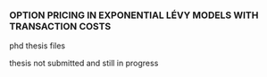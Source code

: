 ### OPTION PRICING IN EXPONENTIAL LÉVY MODELS WITH TRANSACTION COSTS
phd thesis files

thesis not submitted and still in progress
